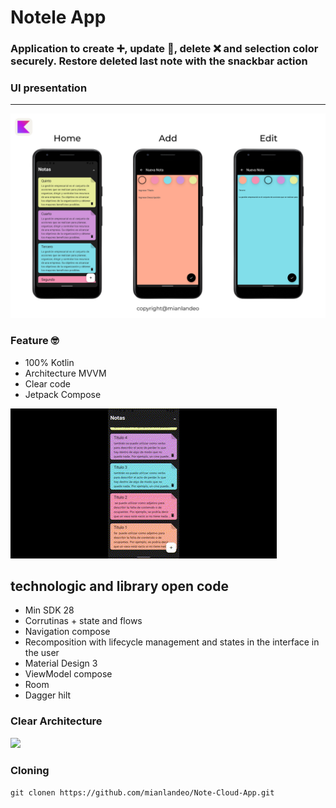  # **Notele App**

### Application to create ➕, update 🔄, delete ❌ and selection color securely. Restore deleted last note with the snackbar action

### UI presentation
________________________________________________________________________

![alt text](https://github.com/mianlandeo/Notele/blob/main/previews/presentation.png)

### Feature 🤓
* 100% Kotlin
* Architecture MVVM     
* Clear code
* Jetpack Compose

![alt text](https://github.com/mianlandeo/Notele/blob/main/previews/preview.gif)

## technologic and library open code
* Min SDK 28
* Corrutinas + state and flows
* Navigation compose
* Recomposition with lifecycle management and states in the interface in the user
* Material Design 3
* ViewModel compose
* Room
* Dagger hilt

### Clear Architecture

![](https://developer.android.com/static/topic/libraries/architecture/images/mad-arch-overview.png?hl=es-419)


### Cloning
`git clonen https://github.com/mianlandeo/Note-Cloud-App.git`

